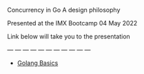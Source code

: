 Concurrency in Go
A design philosophy

Presented at the IMX Bootcamp
04 May 2022

Link below will take you to the presentation

— — — — — — — — — — —

* [Golang Basics](https://talks.godoc.org/github.com/alexi21/concurrency-in-go/presentation.slide)
